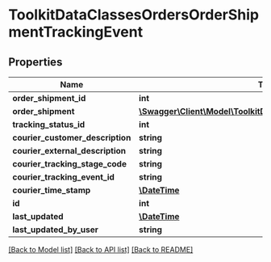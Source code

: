 # ToolkitDataClassesOrdersOrderShipmentTrackingEvent

## Properties
Name | Type | Description | Notes
------------ | ------------- | ------------- | -------------
**order_shipment_id** | **int** |  | [optional] 
**order_shipment** | [**\Swagger\Client\Model\ToolkitDataClassesOrdersOrderShipment**](ToolkitDataClassesOrdersOrderShipment.md) |  | [optional] 
**tracking_status_id** | **int** |  | [optional] 
**courier_customer_description** | **string** |  | [optional] 
**courier_external_description** | **string** |  | [optional] 
**courier_tracking_stage_code** | **string** |  | [optional] 
**courier_tracking_event_id** | **string** |  | [optional] 
**courier_time_stamp** | [**\DateTime**](\DateTime.md) |  | [optional] 
**id** | **int** |  | [optional] 
**last_updated** | [**\DateTime**](\DateTime.md) |  | [optional] 
**last_updated_by_user** | **string** |  | [optional] 

[[Back to Model list]](../README.md#documentation-for-models) [[Back to API list]](../README.md#documentation-for-api-endpoints) [[Back to README]](../README.md)


